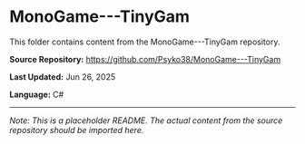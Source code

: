# MonoGame---TinyGam

This folder contains content from the MonoGame---TinyGam repository.

**Source Repository:** https://github.com/Psyko38/MonoGame---TinyGam

**Last Updated:** Jun 26, 2025

**Language:** C#

---

*Note: This is a placeholder README. The actual content from the source repository should be imported here.*
